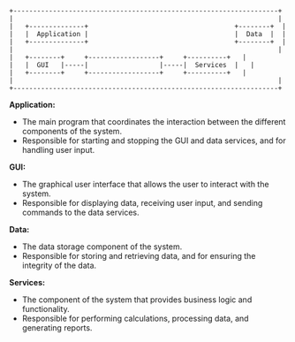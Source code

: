 ```
+-------------------------------------------------------------------+
|                                                                   |
|   +--------------+                                     +--------+  |
|   |  Application |                                     |  Data  |  |
|   +--------------+                                     +--------+  |
|                                                                   |
|   +--------+     +------------------+     +----------+   |
|   |  GUI   |-----|                  |-----|  Services  |   |
|   +--------+     +------------------+     +----------+   |
|                                                                   |
+-------------------------------------------------------------------+

```

**Application:**

* The main program that coordinates the interaction between the different components of the system.
* Responsible for starting and stopping the GUI and data services, and for handling user input.

**GUI:**

* The graphical user interface that allows the user to interact with the system.
* Responsible for displaying data, receiving user input, and sending commands to the data services.

**Data:**

* The data storage component of the system.
* Responsible for storing and retrieving data, and for ensuring the integrity of the data.

**Services:**

* The component of the system that provides business logic and functionality.
* Responsible for performing calculations, processing data, and generating reports.
